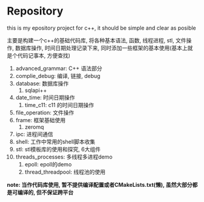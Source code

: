 # Repository
this is my epository project for c++, it should be simple and clear as posible

主要是构建一个c++的基础代码库, 将各种基本语法, 函数, 线程进程, stl, 文件操作, 数据库操作, 时间日期处理记录下来, 同时添加一些框架的基本使用(基本上就是个代码记事本, 方便查找)


1. advanced_grammar: C++ 语法部分
2. complie_debug: 编译, 链接, debug
3. database: 数据库操作
    1. sqlapi++
4. date_time: 时间日期操作
    1. time_c11: c11 的时间日期操作
5. file_operation: 文件操作
6. frame: 框架基础使用
    1. zeromq
7. ipc: 进程间通信
8. shell: 工作中常用的shell脚本收集
9. stl: stl模板库的使用和探究, 6大组件
10. threads_processes: 多线程多进程demo
    1. epoll: epoll的demo
    2. thread_threadpool: 线程池的使用




**note: 当作代码库使用, 暂不提供编译配置或者CMakeLists.txt(懒), 虽然大部分都是可编译的, 但不保证跨平台**





